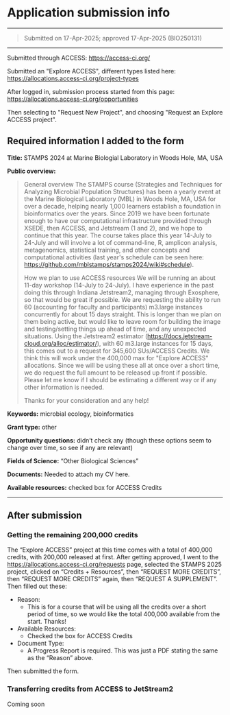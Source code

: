 # Application submission info

---
> Submitted on 17-Apr-2025; approved 17-Apr-2025 (BIO250131)
---

Submitted through ACCESS: https://access-ci.org/

Submitted an "Explore ACCESS", different types listed here: https://allocations.access-ci.org/project-types

After logged in, submission process started from this page: https://allocations.access-ci.org/opportunities

Then selecting to "Request New Project", and choosing "Request an Explore ACCESS project".

## Required information I added to the form

**Title:** STAMPS 2024 at Marine Biologial Laboratory in Woods Hole, MA, USA

**Public overview:**  

> General overview
> The STAMPS course (Strategies and Techniques for Analyzing Microbial Population Structures) has been a yearly event at the Marine Biological Laboratory (MBL) in Woods Hole, MA, USA for over a decade, helping nearly 1,000 learners establish a foundation in bioinformatics over the years. Since 2019 we have been fortunate enough to have our computational infrastructure provided through XSEDE, then ACCESS, and Jetstream (1 and 2), and we hope to continue that this year. The course takes place this year 14-July to 24-July and will involve a lot of command-line, R, amplicon analysis, metagenomics, statistical training, and other concepts and computational activities (last year's schedule can be seen here: https://github.com/mblstamps/stamps2024/wiki#schedule).
> 
> How we plan to use ACCESS resources
> We will be running an about 11-day workshop (14-July to 24-July). I have experience in the past doing this through Indiana Jetstream2, managing through Exosphere, so that would be great if possible. We are requesting the ability to run 60 (accounting for faculty and participants) m3.large instances concurrently for about 15 days straight. This is longer than we plan on them being active, but would like to leave room for building the image and testing/setting things up ahead of time, and any unexpected situations. Using the Jetstream2 estimator (https://docs.jetstream-cloud.org/alloc/estimator/), with 60 m3.large instances for 15 days, this comes out to a request for 345,600 SUs/ACCESS Credits. We think this will work under the 400,000 max for "Explore ACCESS" allocations. Since we will be using these all at once over a short time, we do request the full amount to be released up front if possible. Please let me know if I should be estimating a different way or if any other information is needed.
> 
> Thanks for your consideration and any help!

**Keywords:** microbial ecology, bioinformatics

**Grant type:** other

**Opportunity questions:** didn’t check any (though these options seem to change over time, so see if any are relevant)

**Fields of Science:** “Other Biological Sciences”

**Documents:** Needed to attach my CV here.

**Available resources:** checked box for ACCESS Credits

---

## After submission

### Getting the remaining 200,000 credits
The “Explore ACCESS” project at this time comes with a total of 400,000 credits, with 200,000 released at first. After getting approved, I went to the https://allocations.access-ci.org/requests page, selected the STAMPS 2025 project, clicked on “Credits + Resources”, then “REQUEST MORE CREDITS”, then “REQUEST MORE CREDITS” again, then “REQUEST A SUPPLEMENT”. Then filled out these:
- Reason: 
  -	This is for a course that will be using all the credits over a short period of time, so we would like the total 400,000 available from the start. Thanks!
- Available Resources:
  -	Checked the box for ACCESS Credits
- Document Type:
  -	A Progress Report is required. This was just a PDF stating the same as the “Reason” above.

Then submitted the form.

### Transferring credits from ACCESS to JetStream2

Coming soon

<!-- Once approved, and logged in, needed this page (https://allocations.access-ci.org/requests) in order to transfer ACCESS credits to a specific resource. For the appropriate allocation/Project, selected "Credits + Resources", then the text box that initially says "Add a resource to your exchange...", then selected "Indiana Jetstream2 CPU", then entered 196,000 (since I did this before the other 200,000 were available). Then for "Indiana Jetstream2 Storage" added the remaining 4,000, giving 4 TB of shared storage to use.
After the other 200,000 are made available, repeat the process without adding anymore to Storage.

### Requesting quota-limit increases so we can run up to 60 instances concurrently, and requesting Manila (for shared volume)
The allocation comes with a limit on the number of concurrent instances that can be run. I submitted a request when logged into Jetstream2 here: https://jetstream2.exosphere.app/exosphere/getsupport

This is the text I submitted (after selecting the radio dial for “An Allocation”):

> Hi there :)
> 
> We plan to use this allocation (BIO240064) with 60 concurrent m3.large instances for a bioinformatics course we are running. The starting limit is set to 10.
> 
> Could you please help with increasing the allotted quotas so that we will be able to run up to 60 m3.large instances concurrently on this allocation, including cores, ram, volume, ports, available IP addresses, and whatever other magic you folks take care of that I'm naive to?
>
> We would also like to be able to use the 4 TB we specified for Jetstream2 Storage as a shared volume attached to all instances. We've done this with Manila in the past. Could you please enable that for us?
>
> Thank you for any help!  
> -Mike -->
